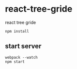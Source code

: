 # react-tree-gride
react tree gride

```
npm install
```

## start server ##

```
webpack --watch
npm start
```
